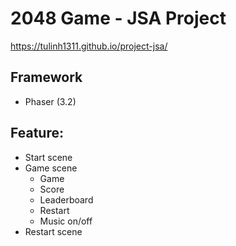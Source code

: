 # 2048 Game - JSA Project

https://tulinh1311.github.io/project-jsa/
## Framework
- Phaser (3.2)

## Feature:
- Start scene
- Game scene
  - Game
  - Score
  - Leaderboard
  - Restart
  - Music on/off
- Restart scene
